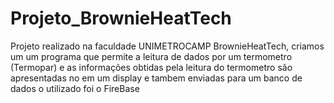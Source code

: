 # Projeto_BrownieHeatTech
 Projeto realizado na faculdade UNIMETROCAMP BrownieHeatTech, criamos um um programa que permite a leitura de dados por um termometro (Termopar) e as informações obtidas pela leitura do termometro são apresentadas no em um display e tambem enviadas para um banco de dados o utilizado foi o FireBase
